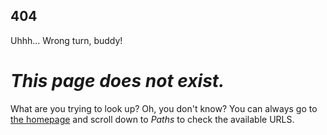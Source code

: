 ## 404
Uhhh... Wrong turn, buddy! 

# _This page does not exist._ 
What are you trying to look up? Oh, you don't know?
You can always go to [the homepage](https://kodedkodie.github.io) and scroll down to _Paths_ to check the available URLS.
